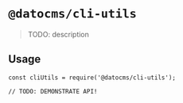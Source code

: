 # `@datocms/cli-utils`

> TODO: description

## Usage

```
const cliUtils = require('@datocms/cli-utils');

// TODO: DEMONSTRATE API!
```
